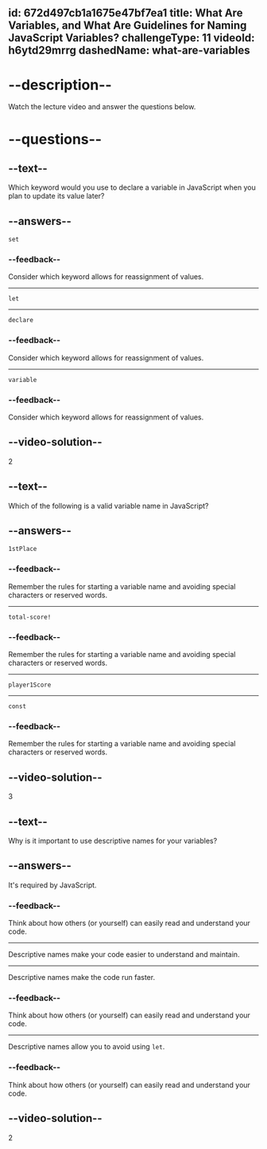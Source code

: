 id: 672d497cb1a1675e47bf7ea1
title: What Are Variables, and What Are Guidelines for Naming JavaScript Variables?
challengeType: 11
videoId: h6ytd29mrrg
dashedName: what-are-variables
---

# --description--

Watch the lecture video and answer the questions below.

# --questions--

## --text--

Which keyword would you use to declare a variable in JavaScript when you plan to update its value later?

## --answers--

`set`

### --feedback--

Consider which keyword allows for reassignment of values.

---

`let`

---

`declare`

### --feedback--

Consider which keyword allows for reassignment of values.

---

`variable`

### --feedback--

Consider which keyword allows for reassignment of values.

## --video-solution--

2

## --text--

Which of the following is a valid variable name in JavaScript?

## --answers--

`1stPlace`

### --feedback--

Remember the rules for starting a variable name and avoiding special characters or reserved words.

---

`total-score!`

### --feedback--

Remember the rules for starting a variable name and avoiding special characters or reserved words.

---

`player1Score`

---

`const`

### --feedback--

Remember the rules for starting a variable name and avoiding special characters or reserved words.

## --video-solution--

3

## --text--

Why is it important to use descriptive names for your variables?

## --answers--

It's required by JavaScript.

### --feedback--

Think about how others (or yourself) can easily read and understand your code.

---

Descriptive names make your code easier to understand and maintain.

---

Descriptive names make the code run faster.

### --feedback--

Think about how others (or yourself) can easily read and understand your code.

---

Descriptive names allow you to avoid using `let`.

### --feedback--

Think about how others (or yourself) can easily read and understand your code.

## --video-solution--

2
